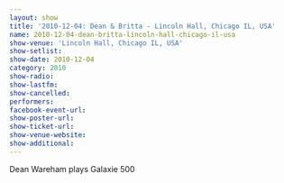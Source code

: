 ```yaml
---
layout: show
title: '2010-12-04: Dean & Britta - Lincoln Hall, Chicago IL, USA'
name: 2010-12-04-dean-britta-lincoln-hall-chicago-il-usa
show-venue: 'Lincoln Hall, Chicago IL, USA'
show-setlist: 
show-date: 2010-12-04
category: 2010
show-radio: 
show-lastfm: 
show-cancelled: 
performers: 
facebook-event-url: 
show-poster-url: 
show-ticket-url: 
show-venue-website: 
show-additional: 
---
```


Dean Wareham plays Galaxie 500